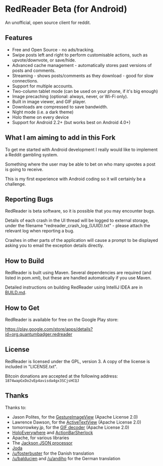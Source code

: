 RedReader Beta (for Android)
============================

An unofficial, open source client for reddit.

Features
--------

* Free and Open Source - no ads/tracking.
* Swipe posts left and right to perform customisable actions, such as upvote/downvote, or save/hide.
* Advanced cache management - automatically stores past versions of posts and comments.
* Streaming - shows posts/comments as they download - good for slow connections.
* Support for multiple accounts.
* Two-column tablet mode (can be used on your phone, if it's big enough)
* Image precaching (optional: always, never, or Wi-Fi only).
* Built in image viewer, and GIF player.
* Downloads are compressed to save bandwidth.
* Night mode (i.e. a dark theme)
* Holo theme on every device
* Support for Android 2.2+ (but works best on Android 4.0+)

What I am aiming to add in this Fork
------------------------------------

To get me started with Android development I really would like to implement a Reddit gambling system.

Something where the user may be able to bet on who many upvotes a post is going to receive.

This is my first experience with Android coding so it will certainly be a challenge.


Reporting Bugs
--------------

RedReader is beta software, so it is possible that you may encounter bugs.

Details of each crash in the UI thread will be logged to external storage, under the filename "redreader_crash_log_(UUID).txt" - please attach the relevant log when reporting a bug.

Crashes in other parts of the application will cause a prompt to be displayed asking you to email the exception details directly.


How to Build
------------

RedReader is built using Maven. Several dependencies are required (and listed in pom.xml), but these are handled automatically if you use Maven.

Detailed instructions on building RedReader using IntelliJ IDEA are in [BUILD.md](BUILD.md).


How to Get
----------

RedReader is available for free on the Google Play store:

https://play.google.com/store/apps/details?id=org.quantumbadger.redreader


License
-------

RedReader is licensed under the GPL, version 3. A copy of the license is included in "LICENSE.txt".

Bitcoin donations are accepted at the following address: `1874wapGxDo2vEp4avisda4gx3SCjsHCQJ`


Thanks
------

Thanks to:

* Jason Polites, for the [GestureImageView](https://github.com/jasonpolites/gesture-imageview) (Apache License 2.0)
* Lawrence Dawson, for the [ActiveTextView](https://github.com/laurencedawson/activetextview) (Apache License 2.0)
* tomorrowkey.jp, for the [GIF decoder](https://code.google.com/p/android-gifview/) (Apache License 2.0)
* [HoloEverywhere](https://github.com/Prototik/HoloEverywhere) and [ActionBarSherlock](http://actionbarsherlock.com/)
* Apache, for various libraries
* The [Jackson JSON processor](http://jackson.codehaus.org/)
* [Joda](http://joda-time.sourceforge.net/)
* [/u/fosterbuster](http://www.reddit.com/user/fosterbuster) for the Danish translation
* [/u/balducien](http://www.reddit.com/user/balducien) and [/u/andiho](http://www.reddit.com/user/andiho) for the German translation
